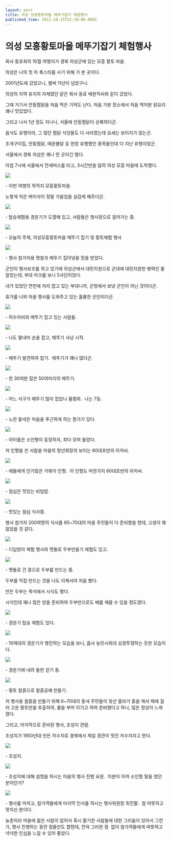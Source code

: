 ```yaml
---
layout: post
title: 의성 모흥황토마을 메뚜기잡기 체험행사
published_time: 2011-10-15T22:30:00.000Z
---
```


# 의성 모흥황토마을 메뚜기잡기 체험행사


회사 동호회의 10월 여행지가 경북 의성군에 있는 모흥 황토 마을.

의성은 나의 첫 차 록스타를 사기 위해 가 본 곳이다.

2001년도에 갔었으니, 벌써 11년이 넘었구나.

의성의 지역 유지의 자제였던 같은 회사 동료 배완직씨와 같이 갔었다.

그때 거기서 안동찜닭을 처음 먹은 기억도 난다. 처음 가본 장소에서 처음 먹어본 닭요리 꽤나 맛있었다.

그리고 나서 1년 정도 지나니, 서울에 안동찜닭이 상륙하더군.

음식도 유행이라, 그 많던 찜닭 식당들도 다 사라졌는데 요새는 보이지가 않는군.

조개구이집, 안동찜닭, 매운불닭 등 한창 유행했던 종목들인데 다 지난 유행이었군.

서울에서 경북 의성은 꽤나 먼 곳이긴 했다.

아침 7시에 서울에서 전세버스를 타고, 3시간반을 달려 의성 모흥 마을에 도착했다.

![](../pds/201110/12/80/a0109780_4e95a8a826497.jpg)

\- 이번 여행의 목적지 모흥황토마을.

노랗게 익은 벼이삭이 정말 가을임을 실감케 해주더군.

![](../pds/201110/12/80/a0109780_4e95a8be787a9.jpg)

\- 탑승체험용 경운기가 도열해 있고, 사람들은 행사장으로 걸어가는 중.

![](../pds/201110/12/80/a0109780_4e95a979bd17d.jpg)

\- 오늘의 주제, 의성모흥황토마을 메뚜기 잡기 및 황토체험 행사

![](../pds/201110/12/80/a0109780_4e95a8c006c8c.jpg)

\- 행사 참가자용 명찰과 메뚜기 집어넣을 망을 받았다.

군인이 행사보조를 하고 있기에 의성군에서 대민지원으로 군대에 대민지원한 병력인 줄 알았는데, 부대 마크를 보니 5사단이었다.

내가 있었던 연천에 자리 잡고 있는 부대니까, 군청에서 보낸 군인이 아닌 것이더군.

휴가를 나와 마을 행사를 도와주고 있는 훌륭한 군인이더군.

![](../pds/201110/12/80/a0109780_4e95a8c0e9ee6.jpg)

\- 허수아비와 메뚜기 잡고 있는 사람들.

![](../pds/201110/12/80/a0109780_4e95a8c1ae1f3.jpg)

\- 나도 딸내미 손을 잡고, 메뚜기 사냥 시작.

![](../pds/201110/12/80/a0109780_4e95a8c28d08b.jpg)

\- 메뚜기 발견하여 잡기.  메뚜기가 꽤나 많더군.

![](../pds/201110/12/80/a0109780_4e95a97809806.jpg)

\- 한 30여분 잡은 50여마리의 메뚜기.

![](../pds/201110/12/80/a0109780_4e95a98a81a2f.jpg)

\- 어느 식구가 메뚜기 많이 잡았나 품평회.  나는 7등.

![](../pds/201110/12/80/a0109780_4e95a97903d5d.jpg)

\- 노란 들녁은 마음을 푸근하게 하는 뭔가가 있다.

![](../pds/201110/12/80/a0109780_4e95a9775c7ad.jpg)

\- 아이들은 소인형이 등장하자, 죄다 모여 들었다.

저 인형을 쓴 사람을 마을의 청년회장의 보이는 60대초반의 아저씨.

![](../pds/201110/12/80/a0109780_4e95a987aabbf.jpg)

\- 애들에게 인기많은 거북이 인형.  이 인형도 마찬가지 60대초반의 아저씨.

![](../pds/201110/12/80/a0109780_4e95a97a49e02.jpg)

\- 점심은 맛있는 비빔밥.

![](../pds/201110/12/80/a0109780_4e95a97b52755.jpg)

\- 맛있는 점심 식사중.

행사 참가자 200여명의 식사를 60~70대의 마을 주민들이 다 준비했을 텐데, 고생이 꽤 많았을 것 같다.

![](../pds/201110/12/80/a0109780_4e95a979b1960.jpg)

\- 디딤방아 체험 행사와 멧돌로 두부만들기 체험도 있고.

![](../pds/201110/12/80/a0109780_4e95aa3fd5772.jpg)

\- 멧돌로 간 콩으로 두부를 만드는 중.

두부를 직접 만드는 것을 나도 이제서야 처음 봤다.

만든 두부는 즉석에서 시식도 했다.

시식인데 꽤나 많은 양을 준비하여 두부만으로도 배를 채울 수 있을 정도였다.

![](../pds/201110/12/80/a0109780_4e95a98c70d47.jpg)

\- 경운기 탑승 체험도 있다.

![](../pds/201110/12/80/a0109780_4e95a98bda831.jpg)

\- 10여대의 경운기가 행진하는 모습을 보니, 흡사 농민시위대 상경투쟁하는 듯한 모습이다.

![](../pds/201110/12/80/a0109780_4e95a98cf0108.jpg)

\- 경운기에 내려 들판 걷기 중.

![](../pds/201110/12/80/a0109780_4e95a98e183c1.jpg)

\- 황토 찰흙으로 찰흙공예 만들기.

저 행사용 찰흙을 만들기 위해 6~70대의 동네 주민들이 뒷산 올라가 흙을 캐서 체에 걸러 고운 황토만을 추출하여, 물을 부어 이기고 하여 준비했다고 하니, 많은 정성이 느껴졌다.

그리고, 마지막으로 준비된 행사, 조성지 관람.

조성지가 1950년대 만든 저수지로 경북에서 제일 경관이 멋진 저수지라고 한다.

![](../pds/201110/12/80/a0109780_4e95a98e4b433.jpg)

\- 조성지.

![](../pds/201110/12/80/a0109780_4e95a98712185.jpg)

\- 조성지에 대해 설명을 하시는 마을의 행사 진행 요원.  이분이 아까 소인형 탈을 썼던 분이던가?

![](../pds/201110/12/80/a0109780_4e95aa4ef0805.jpg)

\- 행사를 마치고, 참가객들에게 마지막 인사를 하시는 행사위원장 최진팔.  참 따뜻하고 멋지신 분이다.

농촌이라 마을에 젊은 사람이 없어서 혹시 활기찬 사람들에 대한 그리움이 있어서 그런가, 행사 진행하는 동안 힘들만도 할텐데, 전혀 그러한 점  없이 참가객들에게 따뜻하고 넉넉한 인심을 느낄 수 있어 좋았다.

